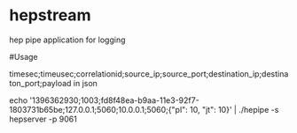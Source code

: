 hepstream
=========

hep pipe application for logging

#Usage

timesec;timeusec;correlationid;source_ip;source_port;destination_ip;destinaton_port;payload in json

echo '1396362930;1003;fd8f48ea-b9aa-11e3-92f7-1803731b65be;127.0.0.1;5060;10.0.0.1;5060;{"pl": 10, "jt": 10}' | ./hepipe  -s hepserver -p 9061
